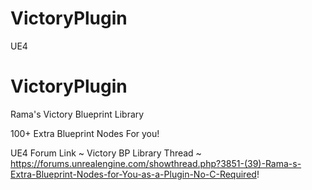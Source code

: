 # VictoryPlugin
UE4
# VictoryPlugin
Rama's Victory Blueprint Library

100+ Extra Blueprint Nodes For you!

UE4 Forum Link ~ Victory BP Library Thread ~ https://forums.unrealengine.com/showthread.php?3851-(39)-Rama-s-Extra-Blueprint-Nodes-for-You-as-a-Plugin-No-C-Required!
